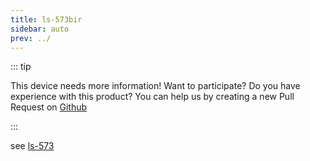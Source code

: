 ```yaml
---
title: ls-573bir
sidebar: auto
prev: ../
---
```


::: tip

This device needs more information! Want to participate? Do you have
experience with this product? You can help us by creating a new Pull
Request on
[Github](https://github.com/friendly-router/friendly-router/pulls)

:::

see [ls-573](../ls-573/)
